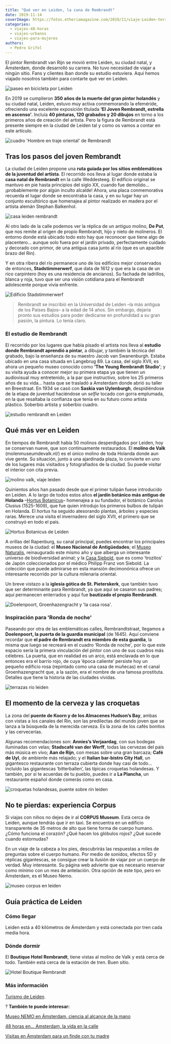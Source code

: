 ```yaml
---
title: "Qué ver en Leiden, la cuna de Rembrandt"
date: 2019-11-14
coverImage: https://fotos.etheriamagazine.com/2019/11/viaje-Leiden-terrazas.jpg
categories: 
  - viajes-48-horas
  - viajes-urbanos
  - viajes-para-mujeres
authors: 
  - Pedro Grifol
---
```


El pintor Rembrandt van Rijn se movió entre Leiden, su ciudad natal, y Ámsterdam, donde 
desarrolló su carrera. No tuvo necesidad de viajar a ningún sitio. Fans y clientes iban 
donde su estudio estuviera. Aquí hemos viajado nosotros también para contarte qué ver en 
Leiden. 

![paseo en bicicleta por Leiden](https://fotos.etheriamagazine.com/2019/11/que-ver-Leiden-900x611.jpg "Estampa otoñal de Leiden. ©Pedro Grifol")

En 2019 se cumplieron **350 años de la muerte del gran pintor holandés** y su ciudad 
natal, Leiden, estuvo muy activa conmemorando la efeméride, ofreciendo una excelente 
exposición titulada **‘El Joven Rembrandt, estrella en ascenso’**. Incluía **40 
pinturas, 120 grabados y 20 dibujos** en torno a los primeros años de creación del 
artista. Pero la figura de Rembrandt está presente siempre en la ciudad de Leiden tal y 
como os vamos a contar en este artículo. 

![cuadro 'Hombre en traje oriental' de Rembrandt](https://fotos.etheriamagazine.com/2019/11/Hombre-en-traje-oriental-900x601.jpg "El célebre cuadro 'Hombre en traje oriental' © Dirk van Egmond")

## Tras los pasos del joven Rembrandt

La ciudad de Leiden propone una **ruta guiada por los sitios emblemáticos de la juventud 
del artista**. El recorrido nos lleva al lugar donde estaba la **casa natal de 
Rembrandt** en la calle Weddesteeg. El edificio original se mantuvo en pie hasta 
principios del siglo XX, cuando fue demolido… ¡probablemente por algún inculto alcalde! 
Ahora, una placa conmemorativa recuerda el lugar donde se encontraba la casa, y en su 
lugar hay un conjunto escultórico que homenajea al pintor realizado en madera por el 
artista alemán Stephan Balkenhol. 

![casa leiden rembrandt](https://fotos.etheriamagazine.com/2019/11/escultura-rembrandt-leiden-900x598.jpg "Escultura de Stephan Balkenhold en el lugar donde estaba la casa donde nació Rembrandt. © P.Grifol")

Al otro lado de la calle podemos ver la réplica de un antiguo molino, **De Put**, que 
nos remite al origen de propio Rembrandt, hijo y nieto de molineros. El entorno donde 
está ubicado todo esto hay que reconocer que tiene algo de placentero… aunque solo fuera 
por el jardín privado, perfectamente cuidado y decorado con primor, de una antigua casa 
junto al río (que es un apacible brazo del Rin). 

Y en otra ribera del río permanece uno de los edificios mejor conservados de entonces, 
**Stadstimmerwerf**, que data de 1612 y que era la casa de un rico carpintero (hoy es 
una residencia de ancianos). Su fachada de ladrillos, blanca y roja, tuvo que ser una 
visión cotidiana para el Rembrandt adolescente porque vivía enfrente. 

![Edificio Stadstimmerwerf](https://fotos.etheriamagazine.com/2019/11/viaje-leiden-edificio-Stadstimmerwerf-685x1024.jpg "Edificio Stadstimmerwerf. © P. Grifol")

> Rembrandt se inscribió en la Universidad de Leiden –la más antigua de los Países Bajos– 
> a la edad de 14 años. Sin embargo, dejaría pronto sus estudios para poder dedicarse en 
> profundidad a su gran pasión, la pintura. Lo tenía claro. 

### El estudio de Rembrandt

El recorrido por los lugares que había pisado el artista nos lleva al **estudio donde 
Rembrandt aprendió a pintar**, a dibujar, y también la técnica del grabado, bajo la 
enseñanza de su maestro Jacob van Swanenburgh. Estaba ubicado en una casa situada en 
Langebrug 89. La casa, del siglo XVII, es ahora un pequeño museo conocido como **‘The 
Young Rembrandt Studio’**; y su visita ayuda a conocer mejor su primera etapa ya que 
tienen un audiovisual muy entretenido, a la par que instructivo, sobre los 25 primeros 
años de su vida… hasta que se trasladó a Amsterdam donde abrió su taller en Breestraat. 
En 1934 se casó con **Saskia van Uylenburgh**, despidiéndose de la etapa de juventud 
haciéndose un _selfie_ tocado con gorra emplumada, en la que resaltaba la confianza que 
tenía en su futuro como artista plástico. Soberbio artista y soberbio cuadro. 

![estudio rembrandt en Leiden](https://fotos.etheriamagazine.com/2019/11/viaje-leiden-Young-Rembrandt-Studio-900x598.jpg "Estudio del joven Rembrandt. © P. Grifol")

## Qué más ver en Leiden

En tiempos de Rembrandt había 50 molinos desperdigados por Leiden, hoy se conservan 
nueve, que son continuamente restaurados. El **molino de Valk** (molenmuseumdevalk.nl/) 
es el único molino de toda Holanda donde aun vive gente. Su situación, junto a una 
ajardinada plaza, lo convierte en uno de los lugares más visitados y fotografiados de la 
ciudad. Su puede visitar el interior con cita previa. 

![molino valk, viaje leiden](https://fotos.etheriamagazine.com/2019/11/viaje-leiden-molino-de-Valk-900x587.jpg "Calle de Nieuwe Beestin con el molino de Valk al fondo. © P.Grifol")

Quinientos años han pasado desde que el primer tulipán fuese introducido en Leiden. A lo 
largo de todos estos años **el jardín botánico más antiguo de Holanda** –[Hortus 
Botanicus](http://hortusleiden.nl)– homenajea a su fundador, el botánico Carolus Clusius 
(1525-1609), que fue quien introdujo los primeros bulbos de tulipán en Holanda. El 
_hortus_ ha seguido atesorando plantas, árboles y especies raras. Merece una visita el 
invernadero del siglo XVII, el primero que se construyó en todo el país. 

![Hortus Botanicus de Leiden](https://fotos.etheriamagazine.com/2019/11/viaje-leiden-hortus-botanicus-900x601.jpg "Hortus Botanicus. © P.Grifol")

A orillas del Rapenburg, su canal principal, puedes encontrar los principales museos de 
la ciudad: el **Museo Nacional de Antigüedades**; el [Museo 
Naturalis](http://naturalis.nl), reinaugurado este mismo año y que alberga un 
interesante universo de biodiversidad animal; y la [Casa 
Siebold](http://sieboldhuis.org), que es como ‘trozitos’ de Japón coleccionados por el 
médico Philipp Franz von Siebold. La colección que puede admirarse en esta mansión 
decimonónica ofrece un interesante recorrido por la cultura milenaria oriental. 

Un breve vistazo a la **iglesia gótica de St. Pieterskerk**, que también tuvo que ser 
determinante para Rembrandt, ya que aquí se casaron sus padres; aquí permanecen 
enterrados y aquí fue **bautizado el propio Rembrandt**. 

![Doelenpoort, Groenhazengracht y 'la casa rosa'.](https://fotos.etheriamagazine.com/2019/11/viaje-leiden-doelenpoort-groenhazengracht-casa-rosa-900x596.jpg "Doelenpoort, Groenhazengracht y 'la casa rosa'. © P. Grifol")

### Inspiración para 'Ronda de noche'

Paseando por otra de las emblemáticas calles, Rembrandtstraat, llegamos a **Doelenpoort, 
la puerta de la guardia municipal** (de 1645). Aquí conviene recordar que **el padre de 
Rembrandt era miembro de esta guardia**, la misma que luego se recreará en el cuadro 
‘Ronda de noche’_,_ por lo que este espacio sería la primera vinculación del pintor con 
uno de sus cuadros más célebres. La puerta, que en realidad es un arco, está enclavada 
en lo que entonces era el barrio rojo, de cuya ‘época caliente’ persiste hoy un pequeño 
edificio rosa (repintado como una casa de muñecas) en el canal Groenhazen­gracht que, a 
la sazón, era el nombre de una famosa prostituta. Detalles que tiene la historia de las 
ciudades vividas. 

![terrazas rio leiden](https://fotos.etheriamagazine.com/2019/11/viaje-Leiden-terrazas-900x571.jpg "Terrazas junto al río en Leiden. © P. Grifol")

## El momento de la cerveza y las croquetas

La zona del **puente de Koorn y de los Almacenes Hudson’s Bay**, ambas con vistas a los 
canales del Rin, son las predilectas del mundo joven que se lanza a la búsqueda de la 
merecida cerveza. Es la zona de los cafés bonitos y las cervecerías. 

Algunas recomendaciones son: **Annies’s Verjaardag**, con sus bodegas iluminadas con 
velas; **Stadscafé van der Werff**, todas las cervezas del país más música en vivo; 
**Aan de Rijn**, con mesas sobre una gran barcaza; **Café de Uyl**, de ambiente más 
relajado; y el **Italian bar-bistro City Hall**, un gigantesco restaurante con terraza 
cubierta donde hay casi de todo… incluido las gigantescas ‘bitterballen’, las típicas 
croquetas holandesas. Y también, por si te acuerdas de tu pueblo, puedes ir a **La 
Plancha**, un restaurante español donde comerás como en casa. 

![croquetas holandesas, puente sobre rin leiden](https://fotos.etheriamagazine.com/2019/11/croquetas-puente-rin-holanda-900x442.jpg "Croquetas holandesas y puente sobre el Rin en Leiden. © P.Grifol")

## No te pierdas: experiencia Corpus

Si viajas con niños no dejes de ir al **CORPUS Museum**. Está cerca de Leiden, aunque 
tendrás que ir en taxi. Se encuentra en un edificio transparente de 35 metros de alto 
que tiene forma de cuerpo humano. ¿Cómo funciona el corazón? ¿Qué hacen los glóbulos 
rojos? ¿Qué sucede cuando estornudas? 

En un viaje de la cabeza a los pies, descubrirás las respuestas a miles de preguntas 
sobre el cuerpo humano. Por medio de sonidos, efectos 5D y réplicas gigantescas, se 
consigue crear la ilusión de viajar por un cuerpo de verdad. Muy interesante. Su página 
web advierte que es necesario reservar como mínimo con un mes de antelación. Otra opción 
de este tipo, pero en Ámsterdam, es el Museo Nemo. 

![museo corpus en leiden](https://fotos.etheriamagazine.com/2019/11/viaje-leiden-museo-corpus-900x634.jpg "Corpus. © P.Grifol")

## Guía práctica de Leiden

### Cómo llegar

Leiden está a 40 kilómetros de Ámsterdam y está conectada por tren cada media hora. 

### Dónde dormir

El **Boutique Hotel Rembrandt**, tiene vistas al molino de Valk y está cerca de todo. 
También está cerca de la estación de tren. Buen sitio. 

![Hotel Boutique Rembrandt](https://fotos.etheriamagazine.com/2019/11/Hotel-Boutique-Rembrandt-en-Nieuwe-Beestin-Mart-900x598.jpg "Hotel Boutique Rembrandt en Nieuwe Beestin Mart. © P. Grifol")

### Más información

[Turismo de Leiden](http://www.leiden.nl). 

? **También te puede interesar:** 

[Museo NEMO en Ámsterdam, ciencia al alcance de la 
mano](https://etheriamagazine.com/2018/10/06/museo-nemo-en-amsterdam-ciencia-para-toda-la-familia/) 

[48 horas en… Amsterdam, la vida en la 
calle](https://etheriamagazine.com/2019/04/11/viajar-sola-que-ver-hacer-dormir-amsterdam/) 

[Visitas en Ámsterdam para un finde con tu 
madre](https://etheriamagazine.com/2018/09/25/amsterdam-un-fin-de-semana-con-tu-madre/)
